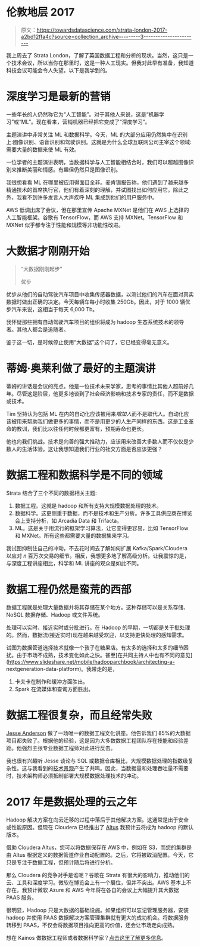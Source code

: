 # 伦敦地层 2017

> 原文：<https://towardsdatascience.com/strata-london-2017-a2bd12ffa4c?source=collection_archive---------3----------------------->

我上周去了 Strata London，了解了英国数据工程和分析的现状。当然，这只是一个技术会议，所以当你在那里时，这是一种人工现实。但我对此早有准备，我知道科技会议可能会令人失望。以下是我学到的。

# 深度学习是最新的营销

一些年长的人仍然称它为“人工智能”。对于其他人来说，这是“机器学习”或“ML”。现在看来，营销机器已经把它变成了“深度学习”。

主题演讲中非常关注 ML 和数据科学。今天，ML 的大部分应用仍然集中在识别上:图像识别、语音识别和驾驶识别。这就是为什么全球互联网公司主宰这个领域:需要大量的数据来使 ML 有效。

一位学者的主题演讲表明，当数据科学与人工智能相结合时，我们可以超越图像识别来推断美丽和情感。有趣但仍然只是图像识别。

我很想看看 ML 在哪里被应用得面目全非。麦肯锡报告称，他们遇到了越来越多精通技术的首席执行官，他们有着深刻的理解，并试图找出如何应用它。除此之外，我看不到许多发言人大声疾呼 ML 集成到他们的用户服务中。

AWS 低调出席了会议，但在那里宣传 Apache MXNet 是他们在 AWS 上选择的人工智能框架。谷歌有 TensorFlow，而 AWS 支持 MXNet。TensorFlow 和 MXNet 似乎都专注于性能和规模等非功能性改进。

# 大数据才刚刚开始

> “大数据刚刚起步”
> 
> 优步

优步从他们的自动驾驶汽车项目中收集传感器数据，以测试他们的汽车在面对真实数据时做出正确的决定。今天每辆车每小时收集 250Gb。因此，对于 1000 辆优步汽车来说，这相当于每天 6,000 Tb。

我怀疑那些拥有自动驾驶汽车项目的组织将成为 hadoop 生态系统技术的领导者。其他人都会是追随者。

鉴于这一切，是时候停止使用“大数据”这个词了，它已经变得毫无意义。

# 蒂姆·奥莱利做了最好的主题演讲

蒂姆的讲话是会议的亮点。他是一位技术未来学家，思考的事情比其他人超前好几年。尽管这是阶层，他更多地谈到了社会经济影响和技术专家的责任，而不是数据或技术。

Tim 坚持认为包括 ML 在内的自动化应该被用来*增加人*而不是取代人。自动化应该被用来帮助我们做更多的事情，而不是用更少的人生产同样的东西。这是工业革命的教训，我们比以往任何时候都更富有，预期寿命也更长。

他也向我们挑战。技术是向善的强大推动力，应该用来改善大多数人而不仅仅是少数人的生活体验。这让我想知道我们行业的社交方面是否应该更强？

# 数据工程和数据科学是不同的领域

Strata 结合了三个不同的数据相关主题:

1.  数据工程。这就是 hadoop 和所有支持大规模数据处理的技术。
2.  数据科学。这更侧重于数据，而不是技术和生产分析。许多工具供应商在博览会上支持分析，如 Arcadia Data 和 Trifacta。
3.  ML。这是关于用流行的框架学习算法，让它变得更容易，比如 TensorFlow 和 MXNet。所有这些都需要大量的数据集来学习。

我试图抑制住自己的冲动，不去花时间去了解如何扩展 Kafka/Spark/Cloudera 以应对 *n* 百万次交易的细节。相反，我想更多地了解高级分析。让我震惊的是，与深度工程讲座相比，科学和 ML 讲座的观众是如此不同。

# 数据工程仍然是蛮荒的西部

数据工程就是处理大量数据并将其存储在某个地方。这种存储可以是关系存储、NoSQL 数据存储、Hadoop 或文件系统。

处理可以实时、接近实时或分批进行。在 Hadoop 的早期，一切都是关于批处理的。然而，数据流(接近实时)现在越来越受欢迎，以支持更快处理的感知需求。

试图为数据管道选择技术就像一个孩子在糖果店。有太多的选择和太多的细节困扰。由于市场不成熟，技术变化如此之快。甚至[在共同主持人中也有不同的意见](https://www.slideshare.net/mobile/hadooparchbook/architecting-a- nextgeneration-data-platform)。我带走的是，

1.  卡夫卡在制作和缓冲方面胜出。
2.  Spark 在流媒体和查询方面胜出。

# 数据工程很复杂，而且经常失败

[Jesse Anderson](https://www.oreilly.com/learning/on-complexity-in-big-data?platform=hootsuite) 做了一场唯一的数据工程文化讲座。他告诉我们 85%的大数据项目都失败了。根据他的经验，这是因为大多数数据工程团队存在技能和经验差距。他强烈主张专业数据工程师对此进行反击。

我也很有兴趣听 Jesse 谈论与 SQL 或数据仓库相比，大规模数据处理的指数级复杂性。这与我看到的[技术景观](http://mattturck.com/wp-content/uploads/2017/05/Matt-Turck-FirstMark-2017-Big-Data-Landscape.png)产生了共鸣。因此，当数据量和处理吞吐量不需要时，技术架构师必须抵制部署大规模数据处理技术的冲动。

# 2017 年是数据处理的云之年

Hadoop 解决方案在向云迁移的过程中落后于其他解决方案。这通常是出于安全或性能原因。但现在 Cloudera 已经推出了 [Altus](http://www.zdnet.com/article/cloudera-introduces-altus-offering-hadoop-jobs-as-a-service/) 我预计云将成为 hadoop 的默认版本。

借助 Cloudera Altus，您可以将数据保存在 AWS 中，例如在 S3，而您的集群是由 Altus 根据定义的数据管道作业自动配置的。之后，它将被取消配置。今天，它只是专注于数据工程，但预计随后将进行分析。

那么 Cloudera 的竞争对手是谁呢？谷歌在 Strata 有很大的影响力，推动他们的云、工具和深度学习。微软在博览会上有一个展位，但并不突出。AWS 基本上不存在。我预计微软 Azure 和 AWS 今年将在各自的会议上大幅提升其大数据 PAAS 服务。

很明显，Hadoop 只是大数据的基础设施。如果组织可以忘记管理服务器，安装 hadoop 并使用 PAAS 数据解决方案管理集群就有更大的成功机会。将数据服务转移到 PAAS，不仅会将数据项目推向更高的价值，还会让市场走向成熟。

想在 Kainos 做数据工程师或者数据科学家？[点击这里了解更多信息](https://www.kainos.com/careers/find-a-role)。